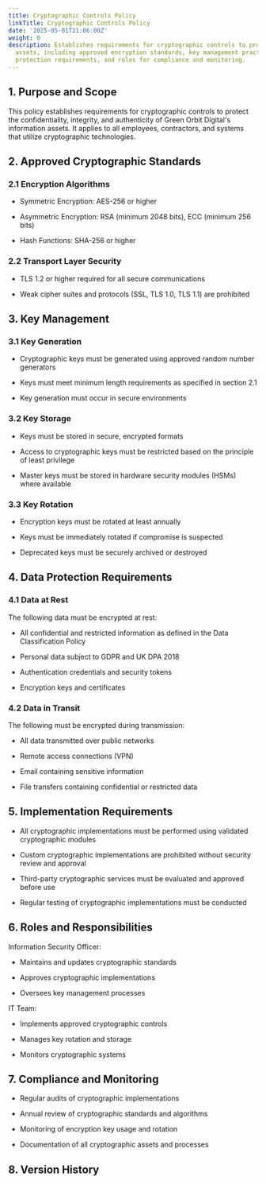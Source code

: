 ```yaml
---
title: Cryptographic Controls Policy
linkTitle: Cryptographic Controls Policy
date: '2025-05-01T21:06:00Z'
weight: 0
description: Establishes requirements for cryptographic controls to protect information
  assets, including approved encryption standards, key management practices, data
  protection requirements, and roles for compliance and monitoring.
---
```



<!-- Unsupported block type: table_of_contents -->

## 1. Purpose and Scope

This policy establishes requirements for cryptographic controls to protect the confidentiality, integrity, and authenticity of Green Orbit Digital's information assets. It applies to all employees, contractors, and systems that utilize cryptographic technologies.

## 2. Approved Cryptographic Standards

### 2.1 Encryption Algorithms

- Symmetric Encryption: AES-256 or higher

- Asymmetric Encryption: RSA (minimum 2048 bits), ECC (minimum 256 bits)

- Hash Functions: SHA-256 or higher

### 2.2 Transport Layer Security

- TLS 1.2 or higher required for all secure communications

- Weak cipher suites and protocols (SSL, TLS 1.0, TLS 1.1) are prohibited

## 3. Key Management

### 3.1 Key Generation

- Cryptographic keys must be generated using approved random number generators

- Keys must meet minimum length requirements as specified in section 2.1

- Key generation must occur in secure environments

### 3.2 Key Storage

- Keys must be stored in secure, encrypted formats

- Access to cryptographic keys must be restricted based on the principle of least privilege

- Master keys must be stored in hardware security modules (HSMs) where available

### 3.3 Key Rotation

- Encryption keys must be rotated at least annually

- Keys must be immediately rotated if compromise is suspected

- Deprecated keys must be securely archived or destroyed

## 4. Data Protection Requirements

### 4.1 Data at Rest

The following data must be encrypted at rest:

- All confidential and restricted information as defined in the Data Classification Policy

- Personal data subject to GDPR and UK DPA 2018

- Authentication credentials and security tokens

- Encryption keys and certificates

### 4.2 Data in Transit

The following must be encrypted during transmission:

- All data transmitted over public networks

- Remote access connections (VPN)

- Email containing sensitive information

- File transfers containing confidential or restricted data

## 5. Implementation Requirements

- All cryptographic implementations must be performed using validated cryptographic modules

- Custom cryptographic implementations are prohibited without security review and approval

- Third-party cryptographic services must be evaluated and approved before use

- Regular testing of cryptographic implementations must be conducted

## 6. Roles and Responsibilities

Information Security Officer:

- Maintains and updates cryptographic standards

- Approves cryptographic implementations

- Oversees key management processes

IT Team:

- Implements approved cryptographic controls

- Manages key rotation and storage

- Monitors cryptographic systems

## 7. Compliance and Monitoring

- Regular audits of cryptographic implementations

- Annual review of cryptographic standards and algorithms

- Monitoring of encryption key usage and rotation

- Documentation of all cryptographic assets and processes

## 8. Version History

<!-- Unsupported block type: table -->